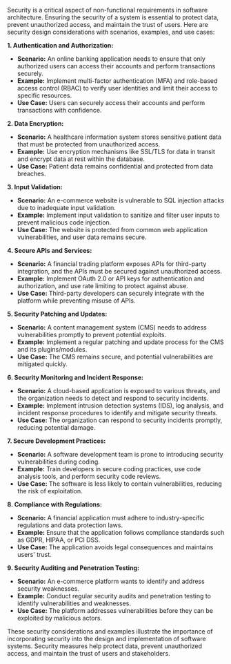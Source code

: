 Security is a critical aspect of non-functional requirements in software architecture. Ensuring the security of a system is essential to protect data, prevent unauthorized access, and maintain the trust of users. Here are security design considerations with scenarios, examples, and use cases:

**1. Authentication and Authorization:**

- **Scenario:** An online banking application needs to ensure that only authorized users can access their accounts and perform transactions securely.
- **Example:** Implement multi-factor authentication (MFA) and role-based access control (RBAC) to verify user identities and limit their access to specific resources.
- **Use Case:** Users can securely access their accounts and perform transactions with confidence.

**2. Data Encryption:**

- **Scenario:** A healthcare information system stores sensitive patient data that must be protected from unauthorized access.
- **Example:** Use encryption mechanisms like SSL/TLS for data in transit and encrypt data at rest within the database.
- **Use Case:** Patient data remains confidential and protected from data breaches.

**3. Input Validation:**

- **Scenario:** An e-commerce website is vulnerable to SQL injection attacks due to inadequate input validation.
- **Example:** Implement input validation to sanitize and filter user inputs to prevent malicious code injection.
- **Use Case:** The website is protected from common web application vulnerabilities, and user data remains secure.

**4. Secure APIs and Services:**

- **Scenario:** A financial trading platform exposes APIs for third-party integration, and the APIs must be secured against unauthorized access.
- **Example:** Implement OAuth 2.0 or API keys for authentication and authorization, and use rate limiting to protect against abuse.
- **Use Case:** Third-party developers can securely integrate with the platform while preventing misuse of APIs.

**5. Security Patching and Updates:**

- **Scenario:** A content management system (CMS) needs to address vulnerabilities promptly to prevent potential exploits.
- **Example:** Implement a regular patching and update process for the CMS and its plugins/modules.
- **Use Case:** The CMS remains secure, and potential vulnerabilities are mitigated quickly.

**6. Security Monitoring and Incident Response:**

- **Scenario:** A cloud-based application is exposed to various threats, and the organization needs to detect and respond to security incidents.
- **Example:** Implement intrusion detection systems (IDS), log analysis, and incident response procedures to identify and mitigate security threats.
- **Use Case:** The organization can respond to security incidents promptly, reducing potential damage.

**7. Secure Development Practices:**

- **Scenario:** A software development team is prone to introducing security vulnerabilities during coding.
- **Example:** Train developers in secure coding practices, use code analysis tools, and perform security code reviews.
- **Use Case:** The software is less likely to contain vulnerabilities, reducing the risk of exploitation.

**8. Compliance with Regulations:**

- **Scenario:** A financial application must adhere to industry-specific regulations and data protection laws.
- **Example:** Ensure that the application follows compliance standards such as GDPR, HIPAA, or PCI DSS.
- **Use Case:** The application avoids legal consequences and maintains users' trust.

**9. Security Auditing and Penetration Testing:**

- **Scenario:** An e-commerce platform wants to identify and address security weaknesses.
- **Example:** Conduct regular security audits and penetration testing to identify vulnerabilities and weaknesses.
- **Use Case:** The platform addresses vulnerabilities before they can be exploited by malicious actors.

These security considerations and examples illustrate the importance of incorporating security into the design and implementation of software systems. Security measures help protect data, prevent unauthorized access, and maintain the trust of users and stakeholders.